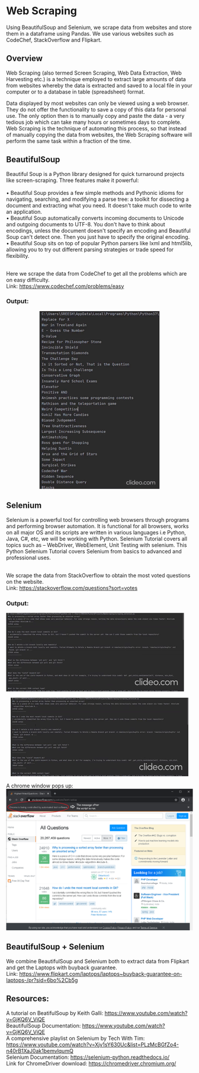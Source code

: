 # Web Scraping
Using BeautifulSoup and Selenium, we scrape data from websites and store them in a dataframe using Pandas. We use various websites such as CodeChef, StackOverflow and Flipkart.

## Overview
Web Scraping (also termed Screen Scraping, Web Data Extraction, Web Harvesting etc.) is a technique employed to extract large amounts of data from websites whereby the data is extracted and saved to a local file in your computer or to a database in table (spreadsheet) format.<br/>

Data displayed by most websites can only be viewed using a web browser. They do not offer the functionality to save a copy of this data for personal use. The only option then is to manually copy and paste the data - a very tedious job which can take many hours or sometimes days to complete. Web Scraping is the technique of automating this process, so that instead of manually copying the data from websites, the Web Scraping software will perform the same task within a fraction of the time.

## BeautifulSoup
Beautiful Soup is a Python library designed for quick turnaround projects like screen-scraping. Three features make it powerful:
<br/><br/>
• Beautiful Soup provides a few simple methods and Pythonic idioms for navigating, searching, and modifying a parse tree: a toolkit for dissecting a document and extracting what you need. It doesn't take much code to write an application.<br/>
• Beautiful Soup automatically converts incoming documents to Unicode and outgoing documents to UTF-8. You don't have to think about encodings, unless the document doesn't specify an encoding and Beautiful Soup can't detect one. Then you just have to specify the original encoding.<br/>
• Beautiful Soup sits on top of popular Python parsers like lxml and html5lib, allowing you to try out different parsing strategies or trade speed for flexibility.
<br/><br/>

Here we scrape the data from CodeChef to get all the problems which are on easy difficulty.<br/>
Link: https://www.codechef.com/problems/easy

### Output: 
<p align="center">
  <img src="https://github.com/sreesh2411/web-scraping/blob/main/images/OUTPUT1.gif" />
</p>

## Selenium
Selenium is a powerful tool for controlling web browsers through programs and performing browser automation. It is functional for all browsers, works on all major OS and its scripts are written in various languages i.e Python, Java, C#, etc, we will be working with Python. Selenium Tutorial covers all topics such as – WebDriver, WebElement, Unit Testing with selenium. This Python Selenium Tutorial covers Selenium from basics to advanced and professional uses.<br/><br/>

We scrape the data from StackOverflow to obtain the most voted questions on the website.<br/>
Link: https://stackoverflow.com/questions?sort=votes

### Output:
![](https://github.com/sreesh2411/web-scraping/blob/main/images/OUTPUT2.gif)
<p align="center">
  <img src="https://github.com/sreesh2411/web-scraping/blob/main/images/OUTPUT2.gif" />
</p>


A chrome window pops up:
![](https://github.com/sreesh2411/web-scraping/blob/main/images/2020-10-12.png)


## BeautifulSoup + Selenium
We combine BeautifulSoup and Selenium both to extract data from Flipkart and get the Laptops with buyback guarantee.<br/>
Link: https://www.flipkart.com/laptops/laptops~buyback-guarantee-on-laptops-/pr?sid=6bo%2Cb5g

## Resources:
A tutorial on BeatifulSoup by Keith Galli: https://www.youtube.com/watch?v=GjKQ6V_ViQE <br/>
BeautifulSoup Documentation: https://www.youtube.com/watch?v=GjKQ6V_ViQE <br/>
A comprehensive playlist on Selenium by Tech With Tim: https://www.youtube.com/watch?v=Xjv1sY630Uc&list=PLzMcBGfZo4-n40rB1XaJ0ak1bemvlqumQ <br/>
Selenium Documentation: https://selenium-python.readthedocs.io/ <br/>
Link for ChromeDriver download: https://chromedriver.chromium.org/ <br/>

 
